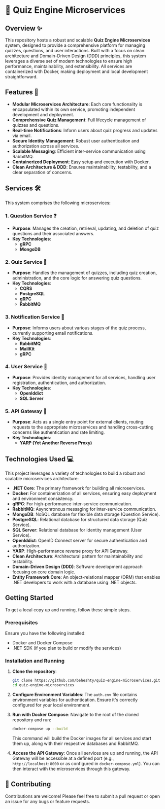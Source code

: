 # 🧠 Quiz Engine Microservices

## Overview ✨

This repository hosts a robust and scalable **Quiz Engine Microservices** system, designed to provide a comprehensive platform for managing quizzes, questions, and user interactions. Built with a focus on clean architecture and Domain-Driven Design (DDD) principles, this system leverages a diverse set of modern technologies to ensure high performance, maintainability, and extensibility. All services are containerized with Docker, making deployment and local development straightforward. 


## Features 🌟

*   **Modular Microservices Architecture**: Each core functionality is encapsulated within its own service, promoting independent development and deployment. 
*   **Comprehensive Quiz Management**: Full lifecycle management of quizzes and questions. 
*   **Real-time Notifications**: Inform users about quiz progress and updates via email. 
*   **Secure Identity Management**: Robust user authentication and authorization across all services. 
*   **Scalable Messaging**: Efficient inter-service communication using RabbitMQ.
*   **Containerized Deployment**: Easy setup and execution with Docker. 
*   **Clean Architecture & DDD**: Ensures maintainability, testability, and a clear separation of concerns. 

## Services 🛠️

This system comprises the following microservices:

### 1. Question Service ❓

*   **Purpose**: Manages the creation, retrieval, updating, and deletion of quiz questions and their associated answers.
*   **Key Technologies**:
    *   **gRPC**
    *   **MongoDB**

### 2. Quiz Service 🧠

*   **Purpose**: Handles the management of quizzes, including quiz creation, administration, and the core logic for answering quiz questions.
*   **Key Technologies**:
    *   **CQRS**
    *   **PostgreSQL**
    *   **gRPC**
    *   **RabbitMQ**

### 3. Notification Service 🔔

*   **Purpose**: Informs users about various stages of the quiz process, currently supporting email notifications.
*   **Key Technologies**:
    *   **RabbitMQ**
    *   **MailKit**
    *   **gRPC**

### 4. User Service 👤

*   **Purpose**: Provides identity management for all services, handling user registration, authentication, and authorization.
*   **Key Technologies**:
    *   **OpenIddict**
    *   **SQL Server**

### 5. API Gateway 🚪

*   **Purpose**: Acts as a single entry point for external clients, routing requests to the appropriate microservices and handling cross-cutting concerns like authentication and rate limiting.
*   **Key Technologies**:
    *   **YARP (Yet Another Reverse Proxy)**


## Technologies Used 💻

This project leverages a variety of technologies to build a robust and scalable microservices architecture:

*   **.NET Core**: The primary framework for building all microservices. 
*   **Docker**: For containerization of all services, ensuring easy deployment and environment consistency. 
*   **gRPC**: For high-performance inter-service communication. 
*   **RabbitMQ**: Asynchronous messaging for inter-service communication. 
*   **MongoDB**: NoSQL database for flexible data storage (Question Service). 
*   **PostgreSQL**: Relational database for structured data storage (Quiz Service). 
*   **SQL Server**: Relational database for identity management (User Service). 
*   **OpenIddict**: OpenID Connect server for secure authentication and authorization. 
*   **YARP**: High-performance reverse proxy for API Gateway. 
*   **Clean Architecture**: Architectural pattern for maintainability and testability. 
*   **Domain-Driven Design (DDD)**: Software development approach focusing on core domain logic. 
*   **Entity Framework Core**: An object-relational mapper (ORM) that enables .NET developers to work with a database using .NET objects. 


## Getting Started

To get a local copy up and running, follow these simple steps.

### Prerequisites

Ensure you have the following installed:

*   Docker and Docker Compose
*   .NET SDK (if you plan to build or modify the services)

### Installation and Running

1.  **Clone the repository**:
    ```bash
    git clone https://github.com/beheshty/quiz-engine-microservices.git
    cd quiz-engine-microservices
    ```

2.  **Configure Environment Variables**:
    The `auth.env` file contains environment variables for authentication. Ensure it's correctly configured for your local environment.

3.  **Run with Docker Compose**:
    Navigate to the root of the cloned repository and run:
    ```bash
    docker-compose up --build
    ```
    This command will build the Docker images for all services and start them up, along with their respective databases and RabbitMQ.

4.  **Access the API Gateway**:
    Once all services are up and running, the API Gateway will be accessible at a defined port (e.g., `http://localhost:8000` or as configured in `docker-compose.yml`). You can then interact with the microservices through this gateway.

 ## 🤝 Contributing

Contributions are welcome! Please feel free to submit a pull request or open an issue for any bugs or feature requests.
